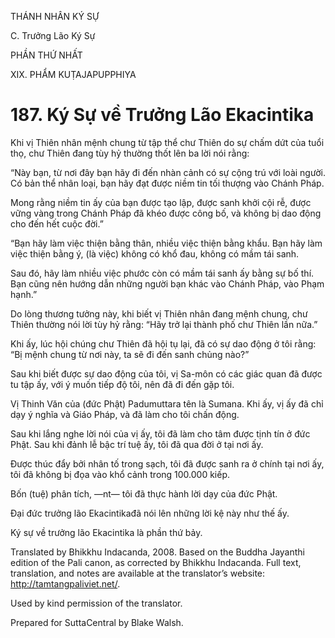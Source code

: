 THÁNH NHÂN KÝ SỰ

C. Trưởng Lão Ký Sự

PHẦN THỨ NHẤT

XIX. PHẨM KUṬAJAPUPPHIYA

# 187\. Ký Sự về Trưởng Lão Ekacintika

Khi vị Thiên nhân mệnh chung từ tập thể chư Thiên do sự chấm dứt của tuổi thọ, chư Thiên đang tùy hỷ thường thốt lên ba lời nói rằng:

“Này bạn, từ nơi đây bạn hãy đi đến nhàn cảnh có sự cộng trú với loài người. Có bản thể nhân loại, bạn hãy đạt được niềm tin tối thượng vào Chánh Pháp.

Mong rằng niềm tin ấy của bạn được tạo lập, được sanh khởi cội rễ, được vững vàng trong Chánh Pháp đã khéo được công bố, và không bị dao động cho đến hết cuộc đời.”

“Bạn hãy làm việc thiện bằng thân, nhiều việc thiện bằng khẩu. Bạn hãy làm việc thiện bằng ý, (là việc) không có khổ đau, không có mầm tái sanh.

Sau đó, hãy làm nhiều việc phước còn có mầm tái sanh ấy bằng sự bố thí. Bạn cũng nên hướng dẫn những người bạn khác vào Chánh Pháp, vào Phạm hạnh.”

Do lòng thương tưởng này, khi biết vị Thiên nhân đang mệnh chung, chư Thiên thường nói lời tùy hỷ rằng: “Hãy trở lại thành phố chư Thiên lần nữa.”

Khi ấy, lúc hội chúng chư Thiên đã hội tụ lại, đã có sự dao động ở tôi rằng: “Bị mệnh chung từ nơi này, ta sẽ đi đến sanh chủng nào?”

Sau khi biết được sự dao động của tôi, vị Sa-môn có các giác quan đã được tu tập ấy, với ý muốn tiếp độ tôi, nên đã đi đến gặp tôi.

Vị Thinh Văn của (đức Phật) Padumuttara tên là Sumana. Khi ấy, vị ấy đã chỉ dạy ý nghĩa và Giáo Pháp, và đã làm cho tôi chấn động.

Sau khi lắng nghe lời nói của vị ấy, tôi đã làm cho tâm được tịnh tín ở đức Phật. Sau khi đảnh lễ bậc trí tuệ ấy, tôi đã qua đời ở tại nơi ấy.

Được thúc đẩy bởi nhân tố trong sạch, tôi đã được sanh ra ở chính tại nơi ấy, tôi đã không bị đọa vào khổ cảnh trong 100.000 kiếp.

Bốn (tuệ) phân tích, ―nt― tôi đã thực hành lời dạy của đức Phật.

Đại đức trưởng lão Ekacintikađã nói lên những lời kệ này như thế ấy.

Ký sự về trưởng lão Ekacintika là phần thứ bảy.

Translated by Bhikkhu Indacanda, 2008. Based on the Buddha Jayanthi edition of the Pali canon, as corrected by Bhikkhu Indacanda. Full text, translation, and notes are available at the translator’s website: http://tamtangpaliviet.net/.

Used by kind permission of the translator.

Prepared for SuttaCentral by Blake Walsh.